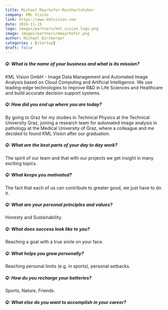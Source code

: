 ```yaml
---
title: Michael Mayrhofer-Reinhartshuber
company: KML Vision
link: https://www.kmlvision.com
date: 2019-11-15
logo: images/partners/kml_vision_logo.png
image: images/partners/mmayrhofer.png
author: Michael Dirnberger
categories : [startup]
draft: false
---
```


##### Q: What is the name of your business and what is its mission?

KML Vision GmbH - Image Data Management and Automated Image Analysis based on Cloud Computing and Artificial Intelligence. We use leading-edge technologies to improve R&D in Life Sciences and Healthcare and build accurate decision support systems.

##### Q: How did you end up where you are today?

By going to Graz for my studies in Technical Physics at the Technical University Graz, joining a research team for automated image analysis in pathology at the Medical University of Graz, where a colleague and me decided to found KML Vision after our graduation.

##### Q: What are the best parts of your day to day work?

The spirit of our team and that with our projects we get insight in many exciting topics.

##### Q: What keeps you motivated?

The fact that each of us can contribute to greater good, we just have to do it.

##### Q: What are your personal principles and values?

Honesty and Sustainability.

##### Q: What does success look like to you?

Reaching a goal with a true smile on your face.

##### Q: What helps you grow personally?

Reaching personal limits (e.g. in sports), personal setbacks.

##### Q: How du you recharge your batteries?

Sports, Nature, Friends.

##### Q: What else do you want to accomplish in your career?
